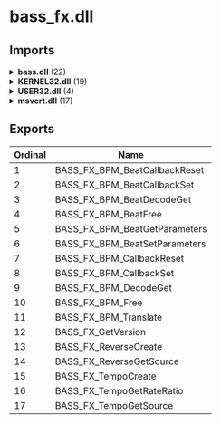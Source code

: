 # bass_fx.dll

## Imports

<details><summary><b>bass.dll</b> (22)</summary><p>

| Ordinal | Name |
| ------- | ---- |
| 97 | BASS_StreamGetFilePosition |
| 34 | BASS_ChannelSetSync |
| 5 | BASS_ChannelGetAttribute |
| 15 | BASS_ChannelIsActive |
| 2 | BASS_ChannelFlags |
| 23 | BASS_ChannelRemoveSync |
| 14 | BASS_ChannelGetTags |
| 10 | BASS_ChannelGetLength |
| 38 | BASS_ErrorGetCode |
| 20 | BASS_ChannelRemoveDSP |
| 9 | BASS_ChannelGetInfo |
| 29 | BASS_ChannelSetDSP |
| 47 | BASS_GetConfig |
| 7 | BASS_ChannelGetData |
| 33 | BASS_ChannelSetPosition |
| 1 | BASS_ChannelBytes2Seconds |
| 24 | BASS_ChannelSeconds2Bytes |
| 96 | BASS_StreamFree |
| 57 | BASS_MusicFree |
| 54 | BASS_GetVersion |
| 13 | BASS_ChannelGetPosition |
| 101 | _ |

</p></details>
<details><summary><b>KERNEL32.dll</b> (19)</summary><p>

| Ordinal | Name |
| ------- | ---- |
| 633 | GetSystemTimeAsFileTime |
| 1048 | RtlUnwind |
| 748 | InterlockedExchange |
| 745 | InterlockedCompareExchange |
| 1216 | TerminateProcess |
| 448 | GetCurrentProcess |
| 1235 | UnhandledExceptionFilter |
| 1189 | SetUnhandledExceptionFilter |
| 674 | GetVersion |
| 935 | QueryPerformanceCounter |
| 659 | GetTickCount |
| 453 | GetCurrentThreadId |
| 449 | GetCurrentProcessId |
| 238 | EnterCriticalSection |
| 825 | LeaveCriticalSection |
| 1202 | Sleep |
| 209 | DeleteCriticalSection |
| 222 | DisableThreadLibraryCalls |
| 738 | InitializeCriticalSection |

</p></details>
<details><summary><b>USER32.dll</b> (4)</summary><p>

| Ordinal | Name |
| ------- | ---- |
| 764 | TranslateMessage |
| 562 | PeekMessageA |
| 174 | DispatchMessageA |
| 526 | MessageBoxA |

</p></details>
<details><summary><b>msvcrt.dll</b> (17)</summary><p>

| Ordinal | Name |
| ------- | ---- |
| 1246 | malloc |
| 1279 | realloc |
| 20 | ??3@YAXPAX@Z |
| 1190 | free |
| 1157 | calloc |
| 764 | _purecall |
| 1262 | memset |
| 1258 | memcpy |
| 106 | _XcptFilter |
| 469 | _initterm |
| 257 | _amsg_exit |
| 245 | _adjust_fdiv |
| 1260 | memmove |
| 18 | ??2@YAPAXI@Z |
| 68 | _CIpow |
| 64 | _CIexp |
| 70 | _CIsinh |

</p></details>

## Exports


| Ordinal | Name |
| ------- | ---- |
| 1 | BASS_FX_BPM_BeatCallbackReset |
| 2 | BASS_FX_BPM_BeatCallbackSet |
| 3 | BASS_FX_BPM_BeatDecodeGet |
| 4 | BASS_FX_BPM_BeatFree |
| 5 | BASS_FX_BPM_BeatGetParameters |
| 6 | BASS_FX_BPM_BeatSetParameters |
| 7 | BASS_FX_BPM_CallbackReset |
| 8 | BASS_FX_BPM_CallbackSet |
| 9 | BASS_FX_BPM_DecodeGet |
| 10 | BASS_FX_BPM_Free |
| 11 | BASS_FX_BPM_Translate |
| 12 | BASS_FX_GetVersion |
| 13 | BASS_FX_ReverseCreate |
| 14 | BASS_FX_ReverseGetSource |
| 15 | BASS_FX_TempoCreate |
| 16 | BASS_FX_TempoGetRateRatio |
| 17 | BASS_FX_TempoGetSource |

</p></details>
